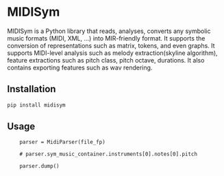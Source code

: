 # MIDISym
MIDISym is a Python library that reads, analyses, converts any symbolic music formats (MIDI, XML, ...) into MIR-friendly format. It supports the conversion of representations such as matrix, tokens, and even graphs. It supports MIDI-level analysis such as melody extraction(skyline algorithm), feature extractions such as pitch class, pitch octave, durations. It also contains exporting features such as wav rendering.

## Installation
```bash
pip install midisym

```

## Usage
```
    parser = MidiParser(file_fp)
    
    # parser.sym_music_container.instruments[0].notes[0].pitch
    
    parser.dump()
```
